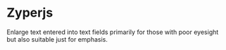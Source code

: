 # Zyperjs
Enlarge text entered into text fields primarily for those with poor eyesight but also suitable just for emphasis.
